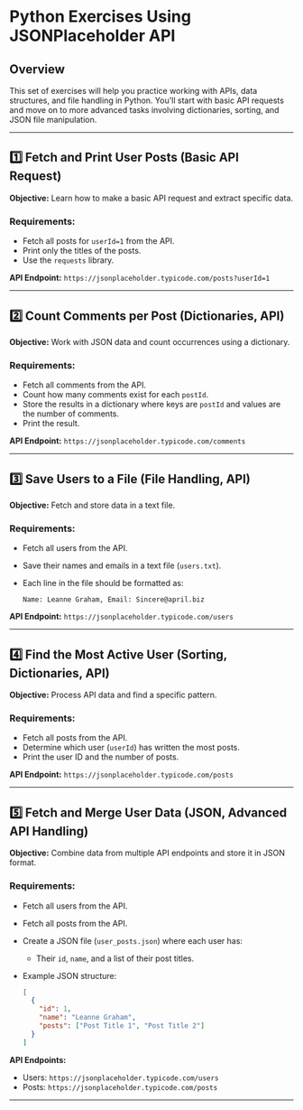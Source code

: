# Python Exercises Using JSONPlaceholder API

## Overview
This set of exercises will help you practice working with APIs, data structures, and file handling in Python. You'll start with basic API requests and move on to more advanced tasks involving dictionaries, sorting, and JSON file manipulation.

---

## 1️⃣ Fetch and Print User Posts (Basic API Request)
**Objective:** Learn how to make a basic API request and extract specific data.

### Requirements:
- Fetch all posts for `userId=1` from the API.
- Print only the titles of the posts.
- Use the `requests` library.

**API Endpoint:** `https://jsonplaceholder.typicode.com/posts?userId=1`

---

## 2️⃣ Count Comments per Post (Dictionaries, API)
**Objective:** Work with JSON data and count occurrences using a dictionary.

### Requirements:
- Fetch all comments from the API.
- Count how many comments exist for each `postId`.
- Store the results in a dictionary where keys are `postId` and values are the number of comments.
- Print the result.

**API Endpoint:** `https://jsonplaceholder.typicode.com/comments`

---

## 3️⃣ Save Users to a File (File Handling, API)
**Objective:** Fetch and store data in a text file.

### Requirements:
- Fetch all users from the API.
- Save their names and emails in a text file (`users.txt`).
- Each line in the file should be formatted as:
  
  ```plaintext
  Name: Leanne Graham, Email: Sincere@april.biz
  ```

**API Endpoint:** `https://jsonplaceholder.typicode.com/users`

---

## 4️⃣ Find the Most Active User (Sorting, Dictionaries, API)
**Objective:** Process API data and find a specific pattern.

### Requirements:
- Fetch all posts from the API.
- Determine which user (`userId`) has written the most posts.
- Print the user ID and the number of posts.

**API Endpoint:** `https://jsonplaceholder.typicode.com/posts`

---

## 5️⃣ Fetch and Merge User Data (JSON, Advanced API Handling)
**Objective:** Combine data from multiple API endpoints and store it in JSON format.

### Requirements:
- Fetch all users from the API.
- Fetch all posts from the API.
- Create a JSON file (`user_posts.json`) where each user has:
  - Their `id`, `name`, and a list of their post titles.
- Example JSON structure:
  
  ```json
  [
    {
      "id": 1,
      "name": "Leanne Graham",
      "posts": ["Post Title 1", "Post Title 2"]
    }
  ]
  ```

**API Endpoints:**  
- Users: `https://jsonplaceholder.typicode.com/users`  
- Posts: `https://jsonplaceholder.typicode.com/posts`

---

